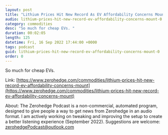 ```yaml
---
layout: post
title: "Lithium Prices Hit New Record As EV Affordability Concerns Mount"
audio: lithium-prices-hit-new-record-ev-affordability-concerns-mount-0
category: commodities
desc: "So much for cheap EVs. "
duration: 00:02:05
length: 125
datetime: Fri, 16 Sep 2022 17:44:00 +0000
tags: podcast
guid: lithium-prices-hit-new-record-ev-affordability-concerns-mount-0
order: 0
---
```

So much for cheap EVs. 

Link: [https://www.zerohedge.com/commodities/lithium-prices-hit-new-record-ev-affordability-concerns-mount](https://www.zerohedge.com/commodities/lithium-prices-hit-new-record-ev-affordability-concerns-mount)

About: The Zerohedge Podcast is a non-commercial, automated program, designed to give people a way to get news from Zerohedge in an audio format.  I am actively working on tweaking and improving the setup to create a better listening experience (September 2022).  Suggestions are welcome: [zerohedgePodcast@outlook.com](mailto:zerohedgePodcast@outlook.com)